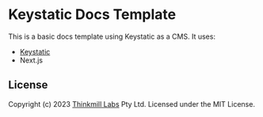 # Keystatic Docs Template

This is a basic docs template using Keystatic as a CMS.
It uses:

- [Keystatic](https://github.com/Thinkmill/keystatic)
- Next.js

## License

Copyright (c) 2023
[Thinkmill Labs](https://www.thinkmill.com.au/labs?utm_campaign=keystone-github)
Pty Ltd. Licensed under the MIT License.
